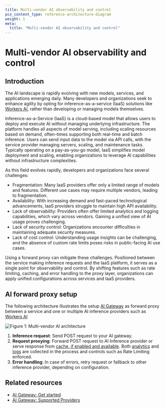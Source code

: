 ```yaml
---
title: Multi-vendor AI observability and control
pcx_content_type: reference-architecture-diagram
weight: 1
meta:
  title: "Multi-vendor AI observability and control"
---
```


# Multi-vendor AI observability and control

## Introduction

The AI landscape is rapidly evolving with new models, services, and applications emerging daily. Many developers and organizations seek to enhance agility by opting for inference-as-a-service (IaaS) solutions like [Workers AI](/workers-ai/), rather than developing or managing models themselves.

Inference-as-a-Service (IaaS) is a cloud-based model that allows users to deploy and execute AI without managing underlying infrastructure. The platform handles all aspects of model serving, including scaling resources based on demand, often-times supporting both real-time and batch inference. Users can send input data to the model via API calls, with the service provider managing servers, scaling, and maintenance tasks. Typically operating on a pay-as-you-go model, IaaS simplifies model deployment and scaling, enabling organizations to leverage AI capabilities without infrastructure complexities.

As this field evolves rapidly, developers and organizations face several challenges:

- Fragmentation: Many IaaS providers offer only a limited range of models and features. Different use cases may require multiple vendors, leading to fragmentation.
- Availability: With increasing demand and fast-paced technological advancements, IaaS providers struggle to maintain high API availability.
- Lack of observability: Providers often offer limited analytics and logging capabilities, which vary across vendors. Gaining a unified view of AI usage proves challenging.
- Lack of security control: Organizations encounter difficulties in maintaining adequate security measures.
- Lack of cost control: Understanding usage insights can be challenging, and the absence of custom rate limits poses risks in public-facing AI use cases.

Using a forward proxy can mitigate these challenges. Positioned between the service making inference requests and the IaaS platform, it serves as a single point for observability and control. By shifting features such as rate limiting, caching, and error handling to the proxy layer, organizations can apply unified configurations across services and IaaS providers.

## AI forward proxy setup

The following architecture illustrates the setup [AI Gateway](/ai-gateway/) as forward proxy between a service and one or multiple AI inference providers such as [Workers AI](/workers-ai/)

![Figure 1: Multi-vendor AI architecture](/images/reference-architecture/ai-multivendor-observability-control/ai-multi-vendor-observability-control.svg "Multi-vendor AI architecture")

1. **Inference request**: Send POST request to your AI gateway.
2. **Request proxying**: Forward POST request to AI Inference provider or serve response from [cache, if enabled and available](/ai-gateway/get-started/configuring-settings/#caching). Both [analytics](/ai-gateway/get-started/configuring-settings/#analytics) and [logs](/ai-gateway/get-started/configuring-settings/#logging) are collected in the process and controls such as Rate Limiting enforced.
3. **Error handling**: In case of errors, retry request or fallback to other inference provider, depending on configuration.

## Related resources

- [AI Gateway: Get started](/ai-gateway/get-started/)
- [AI Gateway: Supported Providers](/ai-gateway/providers/)
